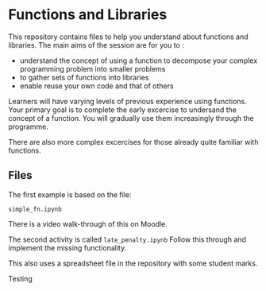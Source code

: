 # Functions and Libraries

This repository contains files to help you understand about functions and libraries.  The main aims of the session are for you to :

* understand the concept of using a function to decompose your complex programming problem into smaller problems
* to gather sets of functions into libraries
* enable reuse your own code and that of others

Learners will have varying levels of previous experience using functions.  Your primary goal is to complete the early excercise to undersand the concept of a function.  You will gradually use them increasingly through the programme.

There are also more complex excercises for those already quite familiar with functions.

## Files

The first example is based on the file:

`simple_fn.ipynb`

There is a video walk-through of this on Moodle.

The second activity is called `late_penalty.ipynb`
Follow this through and implement the missing functionality.

This also uses a spreadsheet file in the repository with some student marks.

Testing

